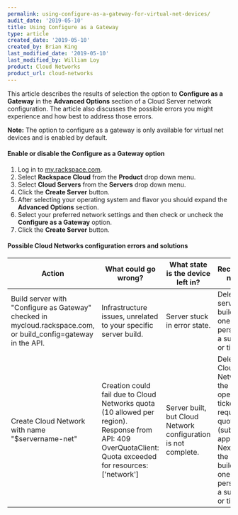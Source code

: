 ```yaml
---
permalink: using-configure-as-a-gateway-for-virtual-net-devices/
audit_date: '2019-05-10'
title: Using Configure as a Gateway
type: article
created_date: '2019-05-10'
created_by: Brian King
last_modified_date: '2019-05-10'
last_modified_by: William Loy
product: Cloud Networks
product_url: cloud-networks
---
```


This article describes the results of selection the option to **Configure as a Gateway** in the **Advanced Options** section of a Cloud Server network configuration. The article also discusses the possible errors you might experience and how best to address those errors.

**Note:** The option to configure as a gateway is only available for virtual net devices and is enabled by default.

#### Enable or disable the Configure as a Gateway option

1. Log in to [my.rackspace.com](https://my.rackspace.com).
2. Select **Rackspace Cloud** from the **Product** drop down menu.
3. Select **Cloud Servers** from the **Servers** drop down menu.
4. Click the **Create Server** button.
5. After selecting your operating system and flavor you should expand the **Advanced Options** section.
6. Select your preferred network settings and then check or uncheck the **Configure as a Gateway** option.
7. Click the **Create Server** button.


#### Possible Cloud Networks configuration errors and solutions

| Action | What could go wrong? | What state is the device left in? | Recommended nest step. |
|--------|----------------------|-----------------------------------|------------------------|
|Build server with "Configure as Gateway" checked in mycloud.rackspace.com, or build_config=gateway in the API.| Infrastructure issues, unrelated to your specific server build.| Server stuck in error state. | Delete the server and build a new one. If issue persists, open a support chat or ticket.|
|Create Cloud Network with name "$servername-net" | Creation could fail due to Cloud Networks quota (10 allowed per region). Response from API: 409 OverQuotaClient: Quota exceeded for resources: ['network']	| Server built, but Cloud Network configuration is not complete.| Delete unused Cloud Networks in the region, or open a support ticket to request a quota increase (subject to approval). Next, delete the server and build a new one. If issue persists, open a support chat or ticket.|
